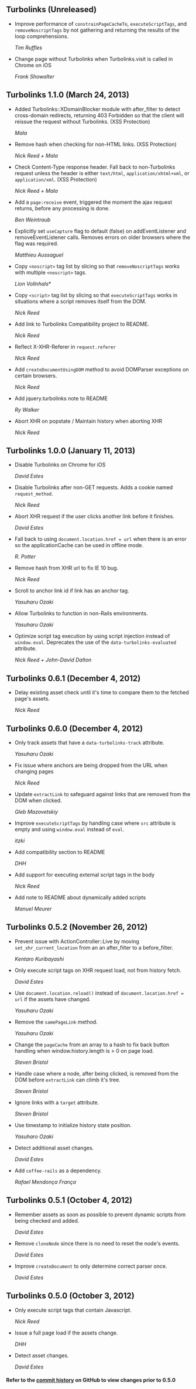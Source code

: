 ## Turbolinks (Unreleased) ##

*   Improve performance of `constrainPageCacheTo`, `executeScriptTags`, and `removeNoscriptTags`
    by not gathering and returning the results of the loop comprehensions.
   
    *Tim Ruffles*

*   Change page without Turbolinks when Turbolinks.visit is called in Chrome on iOS

    *Frank Showalter*
    
## Turbolinks 1.1.0 (March 24, 2013) ##

*   Added Turbolinks::XDomainBlocker module with after_filter to detect cross-domain
    redirects, returning 403 Forbidden so that the client will reissue the request
    without Turbolinks. (XSS Protection)

    *Mala*

*   Remove hash when checking for non-HTML links. (XSS Protection)

    *Nick Reed + Mala*

*   Check Content-Type response header.  Fall back to non-Turbolinks request unless the 
    header is either `text/html`, `application/xhtml+xml`, or `application/xml`. (XSS Protection)
    
    *Nick Reed + Mala*

*   Add a `page:receive` event, triggered the moment the ajax request returns, before any
    processing is done.
    
    *Ben Weintraub*
    
*   Explicitly set `useCapture` flag to default (false) on addEventListener and 
    removeEventListener calls. Removes errors on older browsers where the flag
    was required.
    
    *Matthieu Aussaguel*
    
*   Copy `<noscript>` tag list by slicing so that `removeNoscriptTags` works with
    multiple `<noscript>` tags.
    
    *Lion Vollnhals**

*   Copy `<script>` tag list by slicing so that `executeScriptTags` works in situations
    where a script removes itself from the DOM.
    
    *Nick Reed*

*   Add link to Turbolinks Compatibility project to README.

    *Nick Reed*
    
*   Reflect X-XHR-Referer in `request.referer`

    *Nick Reed*
    
*   Add `createDocumentUsingDOM` method to avoid DOMParser exceptions on certain
    browsers.
    
    *Nick Reed*
    
*   Add jquery.turbolinks note to README

    *Ry Walker*
    
*   Abort XHR on popstate / Maintain history when aborting XHR

    *Nick Reed*
    
## Turbolinks 1.0.0 (January 11, 2013) ##

*   Disable Turbolinks on Chrome for iOS

    *David Estes*

*   Disable Turbolinks after non-GET requests.  Adds a cookie named `request_method`.

    *Nick Reed*
    
*   Abort XHR request if the user clicks another link before it finishes.

    *David Estes*
    
*   Fall back to using `document.location.href = url` when there is an error so the
    applicationCache can be used in offline mode.
    
    *R. Potter*

*   Remove hash from XHR url to fix IE 10 bug.

    *Nick Reed*
    
*   Scroll to anchor link id if link has an anchor tag.

    *Yasuharu Ozaki*
    
*   Allow Turbolinks to function in non-Rails environments.

    *Yasuharu Ozaki*
    
*   Optimize script tag execution by using script injection instead of `window.eval`.
    Deprecates the use of the `data-turbolinks-evaluated` attribute.
    
    *Nick Reed + John-David Dalton*

## Turbolinks 0.6.1 (December 4, 2012) ##

*   Delay existing asset check until it's time to compare them to the fetched page's assets.

    *Nick Reed*

## Turbolinks 0.6.0 (December 4, 2012) ##

*   Only track assets that have a `data-turbolinks-track` attribute.

    *Yasuharu Ozaki*

*   Fix issue where anchors are being dropped from the URL when changing pages

    *Nick Reed*
    
*   Update `extractLink` to safeguard against links that are removed from the DOM 
    when clicked.
    
    *Gleb Mazovetskiy*
    
*   Improve `executeScriptTags` by handling case where `src` attribute is empty
    and using `window.eval` instead of `eval`.
    
    *itzki*
    
*   Add compatibility section to README

    *DHH*
    
*   Add support for executing external script tags in the body

    *Nick Reed*
    
*   Add note to README about dynamically added scripts

    *Manuel Meurer*
    
## Turbolinks 0.5.2 (November 26, 2012) ##

*   Prevent issue with ActionController::Live by moving `set_xhr_current_location`
    from an an after_filter to a before_filter.
    
    *Kentaro Kuribayashi*
    
*   Only execute script tags on XHR request load, not from history fetch.

    *David Estes*
    
*   Use `document.location.reload()` instead of `document.location.href = url` if the 
    assets have changed.
    
    *Yasuharu Ozaki*
    
*   Remove the `samePageLink` method.

    *Yasuharu Ozaki*
    
*   Change the `pageCache` from an array to a hash to fix back button handling when
    window.history.length is > 0 on page load.
    
    *Steven Bristol*

*   Handle case where a node, after being clicked, is removed from the DOM before `extractLink`
    can climb it's tree.
    
    *Steven Bristol*
    
*   Ignore links with a `target` attribute.

    *Steven Bristol*
    
*   Use timestamp to initialize history state position.

    *Yasuharo Ozaki*
    
*   Detect additional asset changes.

    *David Estes*

*   Add `coffee-rails` as a dependency.

    *Rafael Mendonça França*

## Turbolinks 0.5.1 (October 4, 2012) ##

*   Remember assets as soon as possible to prevent dynamic scripts from being checked
    and added.
    
    *David Estes*
    
*   Remove `cloneNode` since there is no need to reset the node's events.

    *David Estes*
    
*   Improve `createDocument` to only determine correct parser once.

    *David Estes*

## Turbolinks 0.5.0 (October 3, 2012) ##

*   Only execute script tags that contain Javascript.

    *Nick Reed*
    
*   Issue a full page load if the assets change.

    *DHH*

*   Detect asset changes.

    *David Estes*
    

#### Refer to the [commit history](commits/master) on GitHub to view changes prior to 0.5.0 ####
